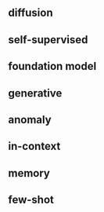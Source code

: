 ## diffusion
## self-supervised
## foundation model
## generative
## anomaly
## in-context
## memory
## few-shot
